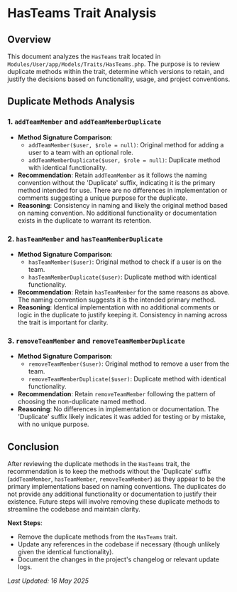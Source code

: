# HasTeams Trait Analysis

## Overview
This document analyzes the `HasTeams` trait located in `Modules/User/app/Models/Traits/HasTeams.php`. The purpose is to review duplicate methods within the trait, determine which versions to retain, and justify the decisions based on functionality, usage, and project conventions.

## Duplicate Methods Analysis

### 1. `addTeamMember` and `addTeamMemberDuplicate`
- **Method Signature Comparison**:
  - `addTeamMember($user, $role = null)`: Original method for adding a user to a team with an optional role.
  - `addTeamMemberDuplicate($user, $role = null)`: Duplicate method with identical functionality.
- **Recommendation**: Retain `addTeamMember` as it follows the naming convention without the 'Duplicate' suffix, indicating it is the primary method intended for use. There are no differences in implementation or comments suggesting a unique purpose for the duplicate.
- **Reasoning**: Consistency in naming and likely the original method based on naming convention. No additional functionality or documentation exists in the duplicate to warrant its retention.

### 2. `hasTeamMember` and `hasTeamMemberDuplicate`
- **Method Signature Comparison**:
  - `hasTeamMember($user)`: Original method to check if a user is on the team.
  - `hasTeamMemberDuplicate($user)`: Duplicate method with identical functionality.
- **Recommendation**: Retain `hasTeamMember` for the same reasons as above. The naming convention suggests it is the intended primary method.
- **Reasoning**: Identical implementation with no additional comments or logic in the duplicate to justify keeping it. Consistency in naming across the trait is important for clarity.

### 3. `removeTeamMember` and `removeTeamMemberDuplicate`
- **Method Signature Comparison**:
  - `removeTeamMember($user)`: Original method to remove a user from the team.
  - `removeTeamMemberDuplicate($user)`: Duplicate method with identical functionality.
- **Recommendation**: Retain `removeTeamMember` following the pattern of choosing the non-duplicate named method.
- **Reasoning**: No differences in implementation or documentation. The 'Duplicate' suffix likely indicates it was added for testing or by mistake, with no unique purpose.

## Conclusion
After reviewing the duplicate methods in the `HasTeams` trait, the recommendation is to keep the methods without the 'Duplicate' suffix (`addTeamMember`, `hasTeamMember`, `removeTeamMember`) as they appear to be the primary implementations based on naming conventions. The duplicates do not provide any additional functionality or documentation to justify their existence. Future steps will involve removing these duplicate methods to streamline the codebase and maintain clarity.

**Next Steps**:
- Remove the duplicate methods from the `HasTeams` trait.
- Update any references in the codebase if necessary (though unlikely given the identical functionality).
- Document the changes in the project's changelog or relevant update logs.

*Last Updated: 16 May 2025*
